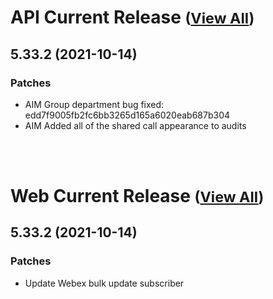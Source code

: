 
# API Current Release <small>([View All](/API.md))</small>
## 5.33.2 (2021-10-14)
### Patches 

- AIM Group department bug fixed:  edd7f9005fb2fc6bb3265d165a6020eab687b304
- AIM Added all of the shared call appearance to audits

<br><br>
# Web Current Release <small>([View All](/Web.md))</small>
## 5.33.2 (2021-10-14)
### Patches 

- Update Webex bulk update subscriber

  